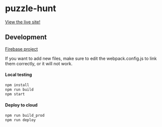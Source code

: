 # puzzle-hunt

[View the live site!](https://cmu-puzzle-hunt.web.app)

## Development

[Firebase project](https://console.firebase.google.com/u/0/project/cmu-puzzle-hunt/database/cmu-puzzle-hunt-default-rtdb/data)

If you want to add new files,
make sure to edit the webpack.config.js to link them correctly, or it
will not work.

#### Local testing

```bash
npm install
npm run build
npm start
```

#### Deploy to cloud

```bash
npm run build_prod
npm run deploy
```

